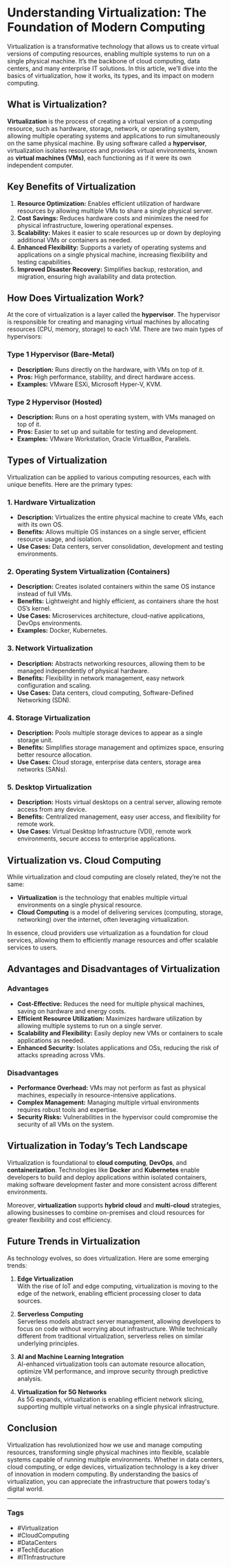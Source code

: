 # Understanding Virtualization: The Foundation of Modern Computing

Virtualization is a transformative technology that allows us to create virtual versions of computing resources, enabling multiple systems to run on a single physical machine. It’s the backbone of cloud computing, data centers, and many enterprise IT solutions. In this article, we’ll dive into the basics of virtualization, how it works, its types, and its impact on modern computing.

## What is Virtualization?

**Virtualization** is the process of creating a virtual version of a computing resource, such as hardware, storage, network, or operating system, allowing multiple operating systems and applications to run simultaneously on the same physical machine. By using software called a **hypervisor**, virtualization isolates resources and provides virtual environments, known as **virtual machines (VMs)**, each functioning as if it were its own independent computer.

## Key Benefits of Virtualization

1. **Resource Optimization:** Enables efficient utilization of hardware resources by allowing multiple VMs to share a single physical server.
2. **Cost Savings:** Reduces hardware costs and minimizes the need for physical infrastructure, lowering operational expenses.
3. **Scalability:** Makes it easier to scale resources up or down by deploying additional VMs or containers as needed.
4. **Enhanced Flexibility:** Supports a variety of operating systems and applications on a single physical machine, increasing flexibility and testing capabilities.
5. **Improved Disaster Recovery:** Simplifies backup, restoration, and migration, ensuring high availability and data protection.

## How Does Virtualization Work?

At the core of virtualization is a layer called the **hypervisor**. The hypervisor is responsible for creating and managing virtual machines by allocating resources (CPU, memory, storage) to each VM. There are two main types of hypervisors:

### Type 1 Hypervisor (Bare-Metal)

- **Description:** Runs directly on the hardware, with VMs on top of it.
- **Pros:** High performance, stability, and direct hardware access.
- **Examples:** VMware ESXi, Microsoft Hyper-V, KVM.

### Type 2 Hypervisor (Hosted)

- **Description:** Runs on a host operating system, with VMs managed on top of it.
- **Pros:** Easier to set up and suitable for testing and development.
- **Examples:** VMware Workstation, Oracle VirtualBox, Parallels.

## Types of Virtualization

Virtualization can be applied to various computing resources, each with unique benefits. Here are the primary types:

### 1. **Hardware Virtualization**

- **Description:** Virtualizes the entire physical machine to create VMs, each with its own OS.
- **Benefits:** Allows multiple OS instances on a single server, efficient resource usage, and isolation.
- **Use Cases:** Data centers, server consolidation, development and testing environments.

### 2. **Operating System Virtualization (Containers)**

- **Description:** Creates isolated containers within the same OS instance instead of full VMs.
- **Benefits:** Lightweight and highly efficient, as containers share the host OS’s kernel.
- **Use Cases:** Microservices architecture, cloud-native applications, DevOps environments.
- **Examples:** Docker, Kubernetes.

### 3. **Network Virtualization**

- **Description:** Abstracts networking resources, allowing them to be managed independently of physical hardware.
- **Benefits:** Flexibility in network management, easy network configuration and scaling.
- **Use Cases:** Data centers, cloud computing, Software-Defined Networking (SDN).

### 4. **Storage Virtualization**

- **Description:** Pools multiple storage devices to appear as a single storage unit.
- **Benefits:** Simplifies storage management and optimizes space, ensuring better resource allocation.
- **Use Cases:** Cloud storage, enterprise data centers, storage area networks (SANs).

### 5. **Desktop Virtualization**

- **Description:** Hosts virtual desktops on a central server, allowing remote access from any device.
- **Benefits:** Centralized management, easy user access, and flexibility for remote work.
- **Use Cases:** Virtual Desktop Infrastructure (VDI), remote work environments, secure access to enterprise applications.

## Virtualization vs. Cloud Computing

While virtualization and cloud computing are closely related, they’re not the same:

- **Virtualization** is the technology that enables multiple virtual environments on a single physical resource.
- **Cloud Computing** is a model of delivering services (computing, storage, networking) over the internet, often leveraging virtualization.

In essence, cloud providers use virtualization as a foundation for cloud services, allowing them to efficiently manage resources and offer scalable services to users.

## Advantages and Disadvantages of Virtualization

### Advantages

- **Cost-Effective:** Reduces the need for multiple physical machines, saving on hardware and energy costs.
- **Efficient Resource Utilization:** Maximizes hardware utilization by allowing multiple systems to run on a single server.
- **Scalability and Flexibility:** Easily deploy new VMs or containers to scale applications as needed.
- **Enhanced Security:** Isolates applications and OSs, reducing the risk of attacks spreading across VMs.

### Disadvantages

- **Performance Overhead:** VMs may not perform as fast as physical machines, especially in resource-intensive applications.
- **Complex Management:** Managing multiple virtual environments requires robust tools and expertise.
- **Security Risks:** Vulnerabilities in the hypervisor could compromise the security of all VMs on the system.

## Virtualization in Today’s Tech Landscape

Virtualization is foundational to **cloud computing**, **DevOps**, and **containerization**. Technologies like **Docker** and **Kubernetes** enable developers to build and deploy applications within isolated containers, making software development faster and more consistent across different environments.

Moreover, **virtualization** supports **hybrid cloud** and **multi-cloud** strategies, allowing businesses to combine on-premises and cloud resources for greater flexibility and cost efficiency.

## Future Trends in Virtualization

As technology evolves, so does virtualization. Here are some emerging trends:

1. **Edge Virtualization**  
   With the rise of IoT and edge computing, virtualization is moving to the edge of the network, enabling efficient processing closer to data sources.

2. **Serverless Computing**  
   Serverless models abstract server management, allowing developers to focus on code without worrying about infrastructure. While technically different from traditional virtualization, serverless relies on similar underlying principles.

3. **AI and Machine Learning Integration**  
   AI-enhanced virtualization tools can automate resource allocation, optimize VM performance, and improve security through predictive analysis.

4. **Virtualization for 5G Networks**  
   As 5G expands, virtualization is enabling efficient network slicing, supporting multiple virtual networks on a single physical infrastructure.

## Conclusion

Virtualization has revolutionized how we use and manage computing resources, transforming single physical machines into flexible, scalable systems capable of running multiple environments. Whether in data centers, cloud computing, or edge devices, virtualization technology is a key driver of innovation in modern computing. By understanding the basics of virtualization, you can appreciate the infrastructure that powers today's digital world.

---

### Tags
- #Virtualization
- #CloudComputing
- #DataCenters
- #TechEducation
- #ITInfrastructure

